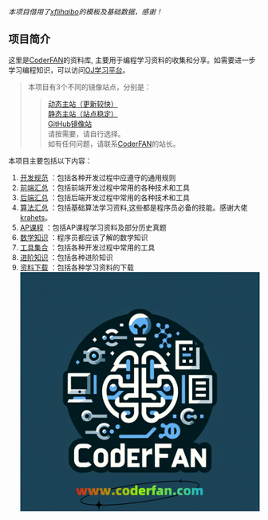 *本项目借用了[xflihaibo](https://xflihaibo.github.io/docs/)的模板及基础数据，感谢！*  

## 项目简介  
这里是[CoderFAN](https://www.coderfan.com)的资料库, 主要用于编程学习资料的收集和分享。如需要进一步学习编程知识，可以访问[OJ学习平台](https://www.coderfan.com)。  

>本项目有3个不同的镜像站点，分别是：
>>[动态主站（更新较快）](https://demo.coderfan.com)  
>>[静态主站（站点稳定）](https://wiki.coderfan.com)  
>>[GitHub镜像站](https://kittencn.github.io/ks/)  
>>请按需要，请自行选择。  
>如有任何问题，请联系[CoderFAN](https://www.coderfan.com)的站长。  

本项目主要包括以下内容：  
1. [开发规范](/standard/) ：包括各种开发过程中应遵守的通用规则  
2. [前端汇总](/web/) ：包括前端开发过程中常用的各种技术和工具  
3. [后端汇总](/coding/) ：包括后端开发过程中常用的各种技术和工具  
4. [算法汇总](/algorithms/) ：包括基础算法学习资料,这些都是程序员必备的技能。感谢大佬[krahets](https://github.com/krahets/hello-algo)。  
5. [AP课程](/ap/) ：包括AP课程学习资料及部分历史真题  
6. [数学知识](/math/) ：程序员都应该了解的数学知识  
7. [工具集合](/tool/) ：包括各种开发过程中常用的工具  
8. [进阶知识](/advance/) ：包括各种进阶知识  
9. [资料下载](/docs/)   ：包括各种学习资料的下载  
[![img](./img/coderfan_logo.png)](https://www.coderfan.com)  

